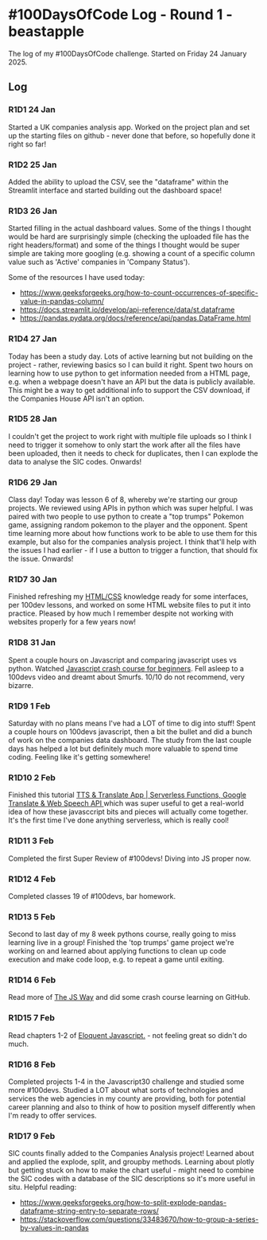# #100DaysOfCode Log - Round 1 - beastapple

The log of my #100DaysOfCode challenge. Started on Friday 24 January 2025.

## Log

### R1D1 24 Jan
Started a UK companies analysis app. Worked on the project plan and set up the starting files on github - never done that before, so hopefully done it right so far!

### R1D2 25 Jan
Added the ability to upload the CSV, see the "dataframe" within the Streamlit interface and started building out the dashboard space! 

### R1D3 26 Jan
Started filling in the actual dashboard values. Some of the things I thought would be hard are surprisingly simple (checking the uploaded file has the right headers/format) and some of the things I thought would be super simple are taking more googling (e.g. showing a count of a specific column value such as 'Active' companies in 'Company Status').

Some of the resources I have used today:
- https://www.geeksforgeeks.org/how-to-count-occurrences-of-specific-value-in-pandas-column/
- https://docs.streamlit.io/develop/api-reference/data/st.dataframe
- https://pandas.pydata.org/docs/reference/api/pandas.DataFrame.html

### R1D4 27 Jan
Today has been a study day. Lots of active learning but not building on the project - rather, reviewing basics so I can build it right. Spent two hours on learning how to use python to get information needed from a HTML page, e.g. when a webpage doesn't have an API but the data is publicly available. This might be a way to get additional info to support the CSV download, if the Companies House API isn't an option. 

### R1D5 28 Jan
I couldn't get the project to work right with multiple file uploads so I think I need to trigger it somehow to only start the work after all the files have been uploaded, then it needs to check for duplicates, then I can explode the data to analyse the SIC codes. Onwards!

### R1D6 29 Jan
Class day! Today was lesson 6 of 8, whereby we're starting our group projects. We reviewed using APIs in python which was super helpful. I was paired with two people to use python to create a "top trumps" Pokemon game, assigning random pokemon to the player and the opponent. Spent time learning more about how functions work to be able to use them for this example, but also for the companies analysis project. I think that'll help with the issues I had earlier - if I use a button to trigger a function, that should fix the issue. Onwards!

### R1D7 30 Jan
Finished refreshing my [HTML/CSS](https://learn.shayhowe.com/html-css/) knowledge ready for some interfaces, per 100dev lessons, and worked on some HTML website files to put it into practice. Pleased by how much I remember despite not working with websites properly for a few years now!

### R1D8 31 Jan
Spent a couple hours on Javascript and comparing javascript uses vs python. Watched [Javascript crash course for beginners](https://www.youtube.com/watch?v=hdI2bqOjy3c&ab_channel=TraversyMedia). Fell asleep to a 100devs video and dreamt about Smurfs. 10/10 do not recommend, very bizarre. 

### R1D9 1 Feb
Saturday with no plans means I've had a LOT of time to dig into stuff! Spent a couple hours on 100devs javascript, then a bit the bullet and did a bunch of work on the companies data dashboard. The study from the last couple days has helped a lot but definitely much more valuable to spend time coding. Feeling like it's getting somewhere!

### R1D10 2 Feb
Finished this tutorial [TTS & Translate App | Serverless Functions, Google Translate & Web Speech API ](https://www.youtube.com/watch?v=V0P3Opf-zUs&t=1448s&ab_channel=TraversyMedia) which was super useful to get a real-world idea of how these javasccript bits and pieces will actually come together. It's the first time I've done anything serverless, which is really cool!

### R1D11 3 Feb
Completed the first Super Review of #100devs! Diving into JS proper now.

### R1D12 4 Feb
Completed classes 19 of #100devs, bar homework.

### R1D13 5 Feb
Second to last day of my 8 week pythons course, really going to miss learning live in a group! Finished the 'top trumps' game project we're working on and learned about applying functions to clean up code execution and make code loop, e.g. to repeat a game until exiting.

### R1D14 6 Feb
Read more of [The JS Way](https://thejsway.net/) and did some crash course learning on GitHub.

### R1D15 7 Feb
Read chapters 1-2 of [Eloquent Javascript.](https://eloquentjavascript.net/) - not feeling great so didn't do much.

### R1D16 8 Feb
Completed projects 1-4 in the Javascript30 challenge and studied some more #100devs. Studied a LOT about what sorts of technologies and services the web agencies in my county are providing, both for potential career planning and also to think of how to position myself differently when I'm ready to offer services.

### R1D17 9 Feb
SIC counts finally added to the Companies Analysis project! Learned about and applied the explode, split, and groupby methods. Learning about plotly but getting stuck on how to make the chart useful - might need to combine the SIC codes with a database of the SIC descriptions so it's more useful in situ. Helpful reading:
- https://www.geeksforgeeks.org/how-to-split-explode-pandas-dataframe-string-entry-to-separate-rows/
- https://stackoverflow.com/questions/33483670/how-to-group-a-series-by-values-in-pandas



